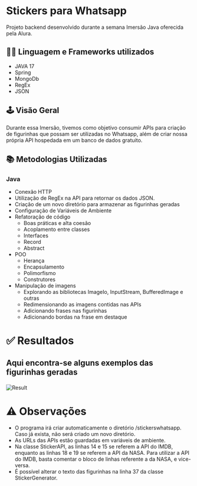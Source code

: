 
# Stickers para Whatsapp 
Projeto backend desenvolvido durante a semana Imersão Java oferecida pela Alura.

## 👩‍💻 Linguagem e Frameworks utilizados
* JAVA 17
* Spring
* MongoDb
* RegEx
* JSON

## 🕹️ Visão Geral
Durante essa Imersão, tivemos como objetivo consumir APIs para criação de figurinhas que possam ser utilizadas no Whatsapp, além de criar nossa própria API hospedada em um banco de dados gratuito.

## 📚 Metodologias Utilizadas
### Java
* Conexão HTTP
* Utilização de RegEx na API para retornar os dados JSON.
* Criação de um novo diretório para armazenar as figurinhas geradas
* Configuração de Variáveis de Ambiente
* Refatoração de código
  * Boas práticas e alta coesão
  * Acoplamento entre classes
  * Interfaces
  * Record
  * Abstract
* POO
  * Herança
  * Encapsulamento
  * Polimorfismo
  * Construtores
* Manipulação de imagens
  * Explorando as bibliotecas ImageIo, InputStream, BufferedImage e outras
  * Redimensionando as imagens contidas nas APIs
  * Adicionando frases nas figurinhas  
  * Adicionando bordas na frase em destaque

# ✅ Resultados
## <p>Aqui encontra-se alguns exemplos das figurinhas geradas</p>
![Result](https://user-images.githubusercontent.com/115672410/230679778-dc8d5e18-e614-467e-8c89-7b265e3ed66c.jpeg)


# ⚠️ Observações
* O programa irá criar automaticamente o diretório /stickerswhatsapp. Caso já exista, não será criado um novo diretório.
* As URLs das APIs estão guardadas em variáveis de ambiente.
* Na classe StickerAPI, as linhas 14 e 15 se referem a API do IMDB, enquanto as linhas 18 e 19 se referem a API da NASA. Para utilizar a API do IMDB, basta comentar o bloco de linhas referente a da NASA, e vice-versa.
* É possível alterar o texto das figurinhas na linha 37 da classe StickerGenerator.
